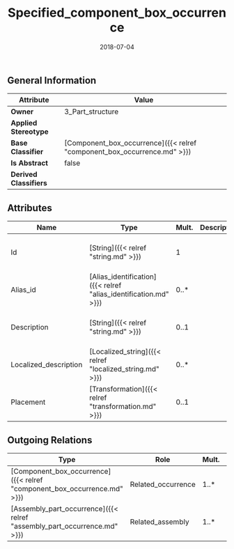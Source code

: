 ﻿---
title: Specified_component_box_occurrence
toc: false
type: specs
date: "2018-07-04"
draft: false
specification: KBL
version: 2.5
documentType: "Recommendation"
elementType: Class
classes:
  - Specified_component_box_occurrence
menu_name: kbl-2.5
---

## General Information

| Attribute               | Value |
|-------------------------|-------|
| **Owner**               | 3_Part_structure |
| **Applied Stereotype**  |   |
| **Base Classifier**     | [Component_box_occurrence]({{< relref "component_box_occurrence.md" >}})<br/>  |
| **Is Abstract**         | false |
| **Derived Classifiers** |   |

## Attributes
|  Name  |  Type  |  Mult.  |  Description  |  Owning Classifier  |
|--------|--------|---------|---------------|--------------|
|Id | [String]({{< relref "string.md" >}}) | 1 |  | [Component_box_occurrence]({{< relref "component_box_occurrence.md" >}}) |
|Alias_id | [Alias_identification]({{< relref "alias_identification.md" >}}) | 0..* |  | [Component_box_occurrence]({{< relref "component_box_occurrence.md" >}}) |
|Description | [String]({{< relref "string.md" >}}) | 0..1 |  | [Component_box_occurrence]({{< relref "component_box_occurrence.md" >}}) |
|Localized_description | [Localized_string]({{< relref "localized_string.md" >}}) | 0..* |  | [Component_box_occurrence]({{< relref "component_box_occurrence.md" >}}) |
|Placement | [Transformation]({{< relref "transformation.md" >}}) | 0..1 |  | [Component_box_occurrence]({{< relref "component_box_occurrence.md" >}}) |

## Outgoing Relations
|    Type  |   Role   |   Mult.   |   Mult.   |   Description   |
|----------|----------|-----------|-----------|-----------------|
| [Component_box_occurrence]({{< relref "component_box_occurrence.md" >}}) | Related_occurrence | 1..* | 0..* |  |
| [Assembly_part_occurrence]({{< relref "assembly_part_occurrence.md" >}}) | Related_assembly | 1..* | 0..* |  |
